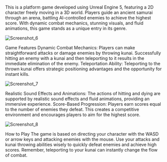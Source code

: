 This is a platform game developed using Unreal Engine 5, featuring a 2D character freely moving in a 3D world. Players guide an ancient samurai through an arena, battling AI-controlled enemies to achieve the highest score. With dynamic combat mechanics, stunning visuals, and fluid animations, this game stands as a unique entry in its genre.

![Screenshot_6](https://github.com/OnurKaganSapan/Action-Platformer-3D-Game-/assets/90694012/957b8ee6-d65c-438c-a289-716057bd5ad7)

Game Features
Dynamic Combat Mechanics: Players can make straightforward attacks or damage enemies by throwing kunai. Successfully hitting an enemy with a kunai and then teleporting to it results in the immediate elimination of the enemy.
Teleportation Ability: Teleporting to the thrown kunai offers strategic positioning advantages and the opportunity for instant kills.

![Screenshot_7](https://github.com/OnurKaganSapan/Action-Platformer-3D-Game-/assets/90694012/a43f31d3-382b-4426-9332-458321b22e6f)

Realistic Sound Effects and Animations: The actions of hitting and dying are supported by realistic sound effects and fluid animations, providing an immersive experience.
Score-Based Progression: Players earn scores equal to the number of enemies they defeat. This creates a competitive environment and encourages players to aim for the highest score.

![Screenshot_8](https://github.com/OnurKaganSapan/Action-Platformer-3D-Game-/assets/90694012/db2e32e2-1693-46cc-8f9a-bab4c92f368f)

How to Play
The game is based on directing your character with the WASD or arrow keys and attacking enemies with the mouse. Use your attacks and kunai throwing abilities wisely to quickly defeat enemies and achieve high scores. Remember, teleporting to your kunai can instantly change the flow of combat.



